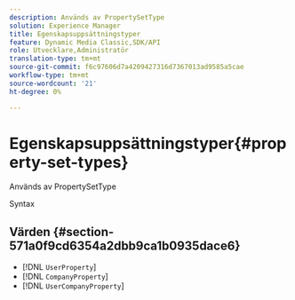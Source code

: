 ```yaml
---
description: Används av PropertySetType
solution: Experience Manager
title: Egenskapsuppsättningstyper
feature: Dynamic Media Classic,SDK/API
role: Utvecklare,Administratör
translation-type: tm+mt
source-git-commit: f6c97606d7a4209427316d7367013ad9585a5cae
workflow-type: tm+mt
source-wordcount: '21'
ht-degree: 0%

---
```



# Egenskapsuppsättningstyper{#property-set-types}

Används av PropertySetType

Syntax

## Värden {#section-571a0f9cd6354a2dbb9ca1b0935dace6}

* [!DNL `UserProperty`]
* [!DNL `CompanyProperty`]
* [!DNL `UserCompanyProperty`]

